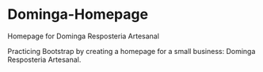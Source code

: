 # Dominga-Homepage
Homepage for Dominga Resposteria Artesanal

Practicing Bootstrap by creating a homepage for a small business: Dominga Resposteria Artesanal.
